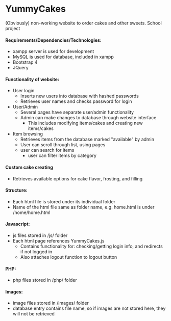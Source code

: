 # YummyCakes
(Obviously) non-working website to order cakes and other sweets. School project

#### Requirements/Dependencies/Technologies:
* xampp server is used for development
* MySQL is used for database, included in xampp
* Bootstrap 4
* JQuery


#### Functionality of website:
* User login
  * Inserts new users into database with hashed passwords
  * Retrieves user names and checks password for login
* User/Admin
  * Several pages have separate user/admin functionality
  * Admin can make changes to database through website interface
    * This includes modifying items/cakes and creating new items/cakes
* Item browsing
  * Retrieves items from the database marked "available" by admin
  * User can scroll through list, using pages
  * user can search for items
    * user can filter items by category
#### Custom cake creating
  * Retrieves available options for cake flavor, frosting, and filling

#### Structure:
* Each html file is stored under its individual folder
* Name of the html file same as folder name, e.g. home.html is under /home/home.html

#### Javascript:
* js files stored in /js/ folder
* Each html page references YummyCakes.js
  * Contains functionality for: checking/getting login info, and redirects if not logged in
  * Also attaches logout function to logout button

#### PHP:
* php files stored in /php/ folder

#### Images:
* image files stored in /images/ folder
* database entry contains file name, so if images are not stored here, they will not be retrieved
